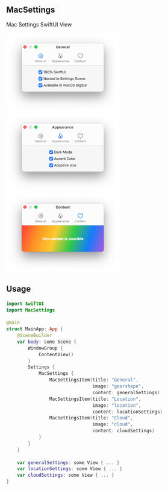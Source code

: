 ## MacSettings

Mac Settings SwiftUI View

<p float="left">
  <img src="Resources/general.png" width="300" />
  <img src="Resources/appearance.png" width="300" />
  <img src="Resources/content.png" width="300" />
</p>

## Usage

```swift
import SwiftUI
import MacSettings

@main
struct MainApp: App {
    @SceneBuilder
    var body: some Scene {
        WindowGroup {
            ContentView()
        }
        Settings {
            MacSettings {
                MacSettingsItem(title: "General",
                                image: "gearshape",
                                content: generalSettings)
                MacSettingsItem(title: "Location",
                                image: "location",
                                content: locationSettings)
                MacSettingsItem(title: "Cloud",
                                image: "cloud",
                                content: cloudSettings)
            }
        }
    }
    
    var generalSettings: some View { ... }
    var locationSettings: some View { ... }
    var cloudSettings: some View { ... }
}
```
